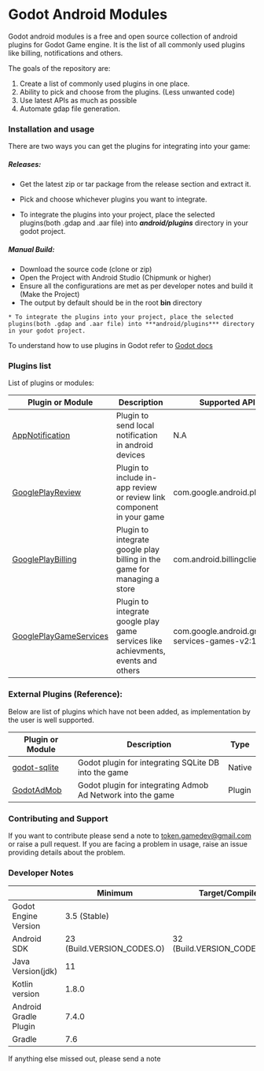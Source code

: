 # Godot Android Modules

Godot android modules is a free and open source collection of android plugins for Godot Game engine. 
It is the list of all commonly used plugins like billing, notifications and others.

The goals of the repository are:
1. Create a list of commonly used plugins in one place.
2. Ability to pick and choose from the plugins. (Less unwanted code)
3. Use latest APIs as much as possible
4. Automate gdap file generation.

### Installation and usage

There are two ways you can get the plugins for integrating into your game:


##### Releases:
   * Get the latest zip or tar package from the release section and extract it.

   * Pick and choose whichever plugins you want to integrate.   

   * To integrate the plugins into your project, place the selected plugins(both .gdap and .aar file) into ***android/plugins*** directory in your godot project.


##### Manual Build:
   * Download the source code (clone or zip)
   * Open the Project with Android Studio (Chipmunk or higher)
   * Ensure all the configurations are met as per developer notes and build it (Make the Project)
   * The output by default should be in the root **bin** directory

    * To integrate the plugins into your project, place the selected plugins(both .gdap and .aar file) into ***android/plugins*** directory in your godot project.

 
To understand how to use plugins in Godot refer to [Godot docs](https://docs.godotengine.org/en/stable/tutorials/platform/android/android_plugin.html)


### Plugins list

List of plugins or modules:

| Plugin or Module                                              | Description                                                                       | Supported API Version                                |
|---------------------------------------------------------------|-----------------------------------------------------------------------------------|------------------------------------------------------|
| [AppNotification](app-notification/README.md)                 | Plugin to send local notification in android devices                              | N.A                                                  |
| [GooglePlayReview](google-play-review/README.md)              | Plugin to include in-app review or review link component in your game             | com.google.android.play:review:2.0.1                 |
| [GooglePlayBilling](google-play-billing/README.md)            | Plugin to integrate google play billing in the game for managing a store          | com.android.billingclient:billing:5.1.0              |
| [GooglePlayGameServices](google-play-game-services/README.md) | Plugin to integrate google play game services like achievments, events and others | com.google.android.gms:play-services-games-v2:17.0.0 |


### External Plugins (Reference):
Below are list of plugins which have not been added, as implementation by the user is well supported.

| Plugin or Module                                                     | Description                                                 | Type   |
|----------------------------------------------------------------------|-------------------------------------------------------------|--------|
| [godot-sqlite](https://github.com/2shady4u/godot-sqlite)             | Godot plugin for integrating SQLite DB into the game        | Native |
| [GodotAdMob](https://github.com/Shin-NiL/Godot-Android-Admob-Plugin) | Godot plugin for integrating Admob Ad Network into the game | Plugin |

### Contributing and Support

If you want to contribute please send a note to token.gamedev@gmail.com or raise a pull request.
If you are facing a problem in usage, raise an issue providing details about the problem.

### Developer Notes

|                       | Minimum                    | Target/Compile                |
|-----------------------|----------------------------|-------------------------------|
| Godot Engine Version  | 3.5 (Stable)               |                               |
| Android SDK           | 23 (Build.VERSION_CODES.O) | 32 (Build.VERSION_CODES.S_V2) |
| Java Version(jdk)     | 11                         |                               |
| Kotlin version        | 1.8.0                      |                               |
| Android Gradle Plugin | 7.4.0                      |                               |
| Gradle                | 7.6                        |                               |


If anything else missed out, please send a note 



